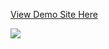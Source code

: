 [View Demo Site Here](https://daniel-aliphon.github.io/nike-main-page-project/#home)

![](./src/assets/images/Screenshot%2023-10-25%184823.png)

